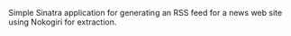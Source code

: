 Simple Sinatra application for generating an RSS feed for a news web site using Nokogiri for extraction.